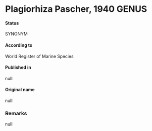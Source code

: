 Plagiorhiza Pascher, 1940 GENUS
=======

#### Status
SYNONYM

#### According to
World Register of Marine Species

#### Published in
null

#### Original name
null

### Remarks
null